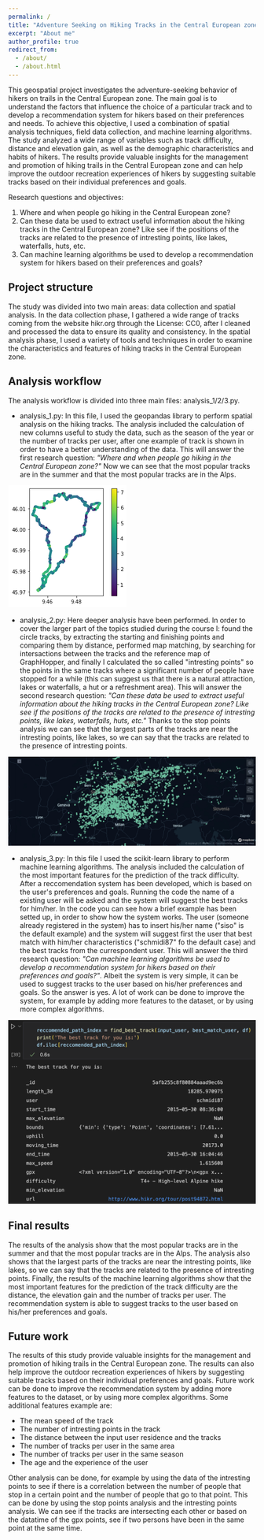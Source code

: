 ```yaml
---
permalink: /
title: "Adventure Seeking on Hiking Tracks in the Central European zone: A Geospatial Analysis and Recommendation System"
excerpt: "About me"
author_profile: true
redirect_from: 
  - /about/
  - /about.html
---
```


This geospatial project investigates the adventure-seeking behavior of hikers on trails in the Central European zone. The main goal is to understand the factors that influence the choice of a particular track and to develop a recommendation system for hikers based on their preferences and needs. To achieve this objective, I used a combination of spatial analysis techniques, field data collection, and machine learning algorithms. The study analyzed a wide range of variables such as track difficulty, distance and elevation gain, as well as the demographic characteristics and habits of hikers. The results provide valuable insights for the management and promotion of hiking trails in the Central European zone and can help improve the outdoor recreation experiences of hikers by suggesting suitable tracks based on their individual preferences and goals.

Research questions and objectives:

1. Where and when people go hiking in the Central European zone?
3. Can these data be used to extract useful information about the hiking tracks in the Central European zone? Like see if the positions of the tracks are related to the presence of intresting points, like lakes, waterfalls, huts, etc.
2. Can machine learning algorithms be used to develop a recommendation system for hikers based on their preferences and goals?


Project structure
------
The study was divided into two main areas: data collection and spatial analysis. In the data collection phase, I gathered a wide range of tracks coming from the website hikr.org through the License: CC0, after I cleaned and processed the data to ensure its quality and consistency. In the spatial analysis phase, I used a variety of tools and techniques in order to examine the characteristics and features of hiking tracks in the Central European zone.

Analysis workflow
------

The analysis workflow is divided into three main files: analysis_1/2/3.py.

* analysis_1.py: In this file, I used the geopandas library to perform spatial analysis on the hiking tracks. The analysis included the calculation of new columns useful to study the data, such as the season of the year or the number of tracks per user, after one example of track is shown in order to have a better understanding of the data.
This will answer the first research question: *"Where and when people go hiking in the Central European zone?"* Now we can see that the most popular tracks are in the summer and that the most popular tracks are in the Alps.

![Track Example](/images/track_example.png)

* analysis_2.py: Here deeper analysis have been performed. In order to cover the larger part of the topics studied during the course I: found the circle tracks, by extracting the starting and finishing points and comparing them by distance, performed map matching, by searching for intersactions between the tracks and the reference map of GraphHopper, and finally I calculated the so called "intresting points" so the points in the same tracks where a significant number of people have stopped for a while (this can suggest us that there is a natural attraction, lakes or waterfalls, a hut or a refreshment area).
This will answer the second research question: *"Can these data be used to extract useful information about the hiking tracks in the Central European zone? Like see if the positions of the tracks are related to the presence of intresting points, like lakes, waterfalls, huts, etc."* Thanks to the stop points analysis we can see that the largest parts of the tracks are near the intresting points, like lakes, so we can say that the tracks are related to the presence of intresting points.

![Intresting points](/images/intresting_points.png)

* analysis_3.py: In this file I used the scikit-learn library to perform machine learning algorithms. The analysis included the calculation of the most important features for the prediction of the track difficulty. After a reccomendation system has been developed, which is based on the user's preferences and goals. Running the code the name of a existing user will be asked and the system will suggest the best tracks for him/her.
In the code you can see how a brief example has been setted up, in order to show how the system works. The user (someone already registered in the system) has to insert his/her name ("siso" is the default example) and the system will suggest first the user that best match with him/her characteristics ("schmidi87" fo the default case) and the best tracks from the currespondent user.
This will answer the third research question: *"Can machine learning algorithms be used to develop a recommendation system for hikers based on their preferences and goals?"*. Albeit the system is very simple, it can be used to suggest tracks to the user based on his/her preferences and goals. So the answer is yes. A lot of work can be done to improve the system, for example by adding more features to the dataset, or by using more complex algorithms.

![Best track match](/images/track_match.png)

Final results
------

The results of the analysis show that the most popular tracks are in the summer and that the most popular tracks are in the Alps. The analysis also shows that the largest parts of the tracks are near the intresting points, like lakes, so we can say that the tracks are related to the presence of intresting points. Finally, the results of the machine learning algorithms show that the most important features for the prediction of the track difficulty are the distance, the elevation gain and the number of tracks per user. The recommendation system is able to suggest tracks to the user based on his/her preferences and goals.

Future work
------

The results of this study provide valuable insights for the management and promotion of hiking trails in the Central European zone. The results can also help improve the outdoor recreation experiences of hikers by suggesting suitable tracks based on their individual preferences and goals. Future work can be done to improve the recommendation system by adding more features to the dataset, or by using more complex algorithms. Some additional features example are: 
* The mean speed of the track
* The number of intresting points in the track
* The distance between the input user residence and the tracks
* The number of tracks per user in the same area
* The number of tracks per user in the same season
* The age and the experience of the user
 
Other analysis can be done, for example by using the data of the intresting points to see if there is a correlation between the number of people that stop in a certain point and the number of people that go to that point. This can be done by using the stop points analysis and the intresting points analysis. We can see if the tracks are intersecting each other or based on the datatime of the gpx points, see if two persons have been in the same point at the same time.